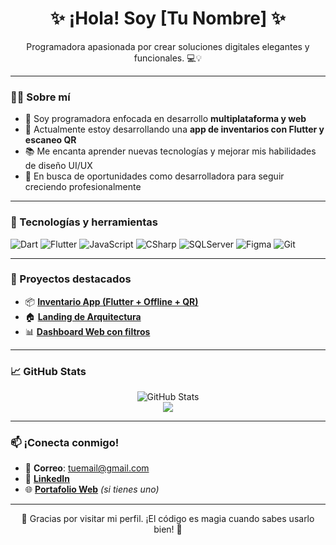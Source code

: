 <h1 align="center">✨ ¡Hola! Soy [Tu Nombre] ✨</h1>
<p align="center">
  Programadora apasionada por crear soluciones digitales elegantes y funcionales. 💻💡
</p>

---

### 🧑‍💻 Sobre mí

- 🚀 Soy programadora enfocada en desarrollo **multiplataforma y web**
- 📱 Actualmente estoy desarrollando una **app de inventarios con Flutter y escaneo QR**
- 📚 Me encanta aprender nuevas tecnologías y mejorar mis habilidades de diseño UI/UX
- 🎯 En busca de oportunidades como desarrolladora para seguir creciendo profesionalmente

---

### 🧰 Tecnologías y herramientas

![Dart](https://img.shields.io/badge/Dart-0175C2?style=for-the-badge&logo=dart&logoColor=white)
![Flutter](https://img.shields.io/badge/Flutter-02569B?style=for-the-badge&logo=flutter&logoColor=white)
![JavaScript](https://img.shields.io/badge/JavaScript-F7DF1E?style=for-the-badge&logo=javascript&logoColor=black)
![CSharp](https://img.shields.io/badge/C%23-239120?style=for-the-badge&logo=c-sharp&logoColor=white)
![SQLServer](https://img.shields.io/badge/SQL%20Server-CC2927?style=for-the-badge&logo=microsoftsqlserver&logoColor=white)
![Figma](https://img.shields.io/badge/Figma-F24E1E?style=for-the-badge&logo=figma&logoColor=white)
![Git](https://img.shields.io/badge/Git-F05032?style=for-the-badge&logo=git&logoColor=white)

---

### 📂 Proyectos destacados

- 📦 [**Inventario App (Flutter + Offline + QR)**](https://github.com/tuusuario/inventario-app)
- 🏠 [**Landing de Arquitectura**](https://github.com/tuusuario/arquitectura-landing)
- 📊 [**Dashboard Web con filtros**](https://github.com/tuusuario/dashboard-web)

---

### 📈 GitHub Stats

<p align="center">
  <img src="https://github-readme-stats.vercel.app/api?username=tuusuario&show_icons=true&theme=radical" alt="GitHub Stats"/>
  <br/>
  <img src="https://github-readme-stats.vercel.app/api/top-langs/?username=tuusuario&layout=compact&theme=radical"/>
</p>

---

### 📫 ¡Conecta conmigo!

- 📧 **Correo**: tuemail@gmail.com  
- 💼 [**LinkedIn**](https://linkedin.com/in/tuusuario)  
- 🌐 [**Portafolio Web**](https://tusitio.dev) *(si tienes uno)*

---

<p align="center">💙 Gracias por visitar mi perfil. ¡El código es magia cuando sabes usarlo bien! 🔮</p>
